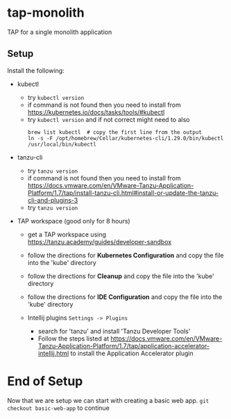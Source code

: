 # tap-monolith

TAP for a single monolith application

## Setup

Install the following:

- kubectl

    - try `kubectl version`
    - if command is not found then you need to install from https://kubernetes.io/docs/tasks/tools/#kubectl
    - try `kubectl version` and if not correct might need to also
      ```
      brew list kubectl  # copy the first line from the output
      ln -s -F /opt/homebrew/Cellar/kubernetes-cli/1.29.0/bin/kubectl /usr/local/bin/kubectl
      ```
- tanzu-cli

  - try `tanzu version`
  - if command is not found then you need to install from https://docs.vmware.com/en/VMware-Tanzu-Application-Platform/1.7/tap/install-tanzu-cli.html#install-or-update-the-tanzu-cli-and-plugins-3
  - try `tanzu version`
  

- TAP workspace (good only for 8 hours)
    
    - get a TAP workspace using https://tanzu.academy/guides/developer-sandbox
    - follow the directions for **Kubernetes Configuration** and copy the file into the 'kube' directory
    - follow the directions for **Cleanup** and copy the file into the 'kube' directory

   - follow the directions for **IDE Configuration** and copy the file into the 'kube' directory
   - Intellij plugins `Settings -> Plugins`
       - search for 'tanzu' and install 'Tanzu Developer Tools'
       - Follow the steps listed at https://docs.vmware.com/en/VMware-Tanzu-Application-Platform/1.7/tap/application-accelerator-intellij.html to install the Application Accelerator plugin

# End of Setup

Now that we are setup we can start with creating a basic web app.
`git checkout basic-web-app` to continue